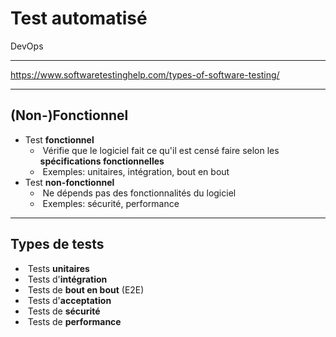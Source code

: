 # Test automatisé

DevOps

---

<!-- .slide: data-background-size="contain" data-background-image="https://www.softwaretestinghelp.com/wp-content/qa/uploads/2007/08/Classification-of-Software-testing-types.png" -->

https://www.softwaretestinghelp.com/types-of-software-testing/ <!-- .element: class="reference" target="_blank" style="top: 49em" -->

---

## (Non-)Fonctionnel

- Test **fonctionnel**
  - &shy;<!-- .element: class="fragment" --> Vérifie que le logiciel fait ce qu'il est censé faire selon les **spécifications fonctionnelles**
  - &shy;<!-- .element: class="fragment" --> Exemples: unitaires, intégration, bout en bout
- Test **non-fonctionnel**
  - &shy;<!-- .element: class="fragment" --> Ne dépends pas des fonctionnalités du logiciel
  - &shy;<!-- .element: class="fragment" --> Exemples: sécurité, performance

---

## Types de tests

- &shy;<!-- .element: class="fragment" --> Tests **unitaires**
- &shy;<!-- .element: class="fragment" --> Tests d'**intégration**
- &shy;<!-- .element: class="fragment" --> Tests de **bout en bout** (E2E)
- &shy;<!-- .element: class="fragment" --> Tests d'**acceptation**
- &shy;<!-- .element: class="fragment" --> Tests de **sécurité**
- &shy;<!-- .element: class="fragment" --> Tests de **performance**
